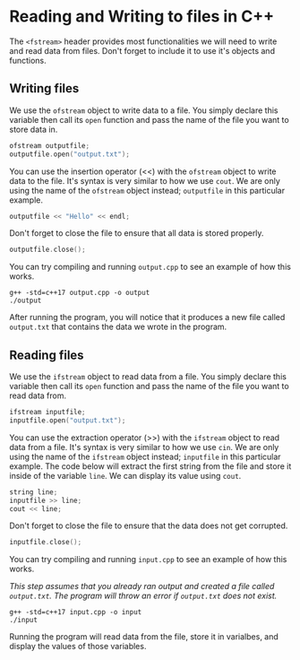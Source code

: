# Reading and Writing to files in C++
The `<fstream>` header provides most functionalities we will need to write and read data from files. Don't forget to include it to use it's objects and functions.

## Writing files ##
We use the `ofstream` object to write data to a file. You simply declare this variable then call its `open` function and pass the name of the file you want to store data in.

```cpp
ofstream outputfile;
outputfile.open("output.txt");
```

You can use the insertion operator (<<) with the `ofstream` object to write data to the file. It's syntax is very similar to how we use `cout`. We are only using the name of the `ofstream` object instead; `outputfile` in this particular example.

```cpp
outputfile << "Hello" << endl;
```

Don't forget to close the file to ensure that all data is stored properly.

```cpp
outputfile.close();
```

You can try compiling and running `output.cpp` to see an example of how this works.

```
g++ -std=c++17 output.cpp -o output
./output
```

After running the program, you will notice that it produces a new file called `output.txt` that contains the data we wrote in the program.

## Reading files ##
We use the `ifstream` object to read data from a file. You simply declare this variable then call its `open` function and pass the name of the file you want to read data from.

```cpp
ifstream inputfile;
inputfile.open("output.txt");
```

You can use the extraction operator (>>) with the `ifstream` object to read data from a file. It's syntax is very similar to how we use `cin`. We are only using the name of the `ifstream` object instead; `inputfile` in this particular example. The code below will extract the first string from the file and store it inside of the variable `line`. We can display its value using `cout`.

```cpp
string line;
inputfile >> line;
cout << line;
```

Don't forget to close the file to ensure that the data does not get corrupted.

```cpp
inputfile.close();
```

You can try compiling and running `input.cpp` to see an example of how this works.

*This step assumes that you already ran output and created a file called `output.txt`. The program will throw an error if `output.txt` does not exist.*

```
g++ -std=c++17 input.cpp -o input
./input
```

Running the program will read data from the file, store it in varialbes, and display the values of those variables.
